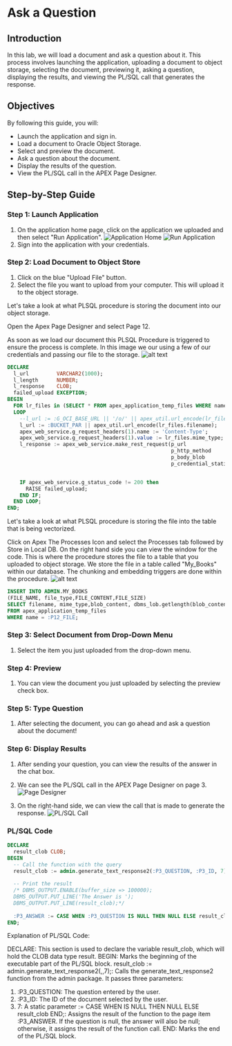 # Ask a Question

## Introduction

In this lab, we will load a document and ask a question about it. This process involves launching the application, uploading a document to object storage, selecting the document, previewing it, asking a question, displaying the results, and viewing the PL/SQL call that generates the response.

## Objectives

By following this guide, you will:

- Launch the application and sign in.
- Load a document to Oracle Object Storage.
- Select and preview the document.
- Ask a question about the document.
- Display the results of the question.
- View the PL/SQL call in the APEX Page Designer.

## Step-by-Step Guide

### Step 1: Launch Application

1. On the application home page, click on the application we uploaded and then select "Run Application".
   ![Application Home](images/vector.png)
   ![Run Application](images/run.png)
2. Sign into the application with your credentials.


### Step 2: Load Document to Object Store

1. Click on the blue "Upload File" button.
2. Select the file you want to upload from your computer.
   This will upload it to the object storage.

Let's take a look at what PLSQL procedure is storing the document into our object storage.

Open the Apex Page Designer and select Page 12. 

As soon as we load our document this PLSQL Procedure is triggered to ensure the process is complete. In this image we our using a few of our credentials and passing our file to the storage. 
![alt text](images/object.png)

``` sql
DECLARE
  l_url         VARCHAR2(1000);
  l_length      NUMBER;
  l_response    CLOB;    
  failed_upload EXCEPTION;
BEGIN
  FOR lr_files in (SELECT * FROM apex_application_temp_files WHERE name = :P12_FILE) 
  LOOP
    --l_url := :G_OCI_BASE_URL || '/o/' || apex_util.url_encode(lr_files.filename);
    l_url := :BUCKET_PAR || apex_util.url_encode(lr_files.filename);
    apex_web_service.g_request_headers(1).name := 'Content-Type';
    apex_web_service.g_request_headers(1).value := lr_files.mime_type;
    l_response := apex_web_service.make_rest_request(p_url                  => l_url,
                                                     p_http_method          => 'PUT',
                                                     p_body_blob            => lr_files.blob_content,
                                                     p_credential_static_id => :G_OCI_CREDENTIALS);


    IF apex_web_service.g_status_code != 200 then
      RAISE failed_upload;
    END IF;
  END LOOP;
END;
```

Let's take a look at what PLSQL procedure is storing the file into the table that is being vectorized. 

Click on Apex The Processes Icon and select the Processes tab followed by Store in Local DB. On the right hand side you can view the window for the code. This is where the procedure stores the file to a table that you uploaded to object storage. 
We store the file in a table called "My_Books" within our database. The chunking and embedding triggers are done within the procedure.
![alt text](images/admin.png)
```sql
INSERT INTO ADMIN.MY_BOOKS
(FILE_NAME, file_type,FILE_CONTENT,FILE_SIZE)
SELECT filename, mime_type,blob_content, dbms_lob.getlength(blob_content)
FROM apex_application_temp_files
WHERE name = :P12_FILE;
```

### Step 3: Select Document from Drop-Down Menu

1. Select the item you just uploaded from the drop-down menu.

### Step 4: Preview

1. You can view the document you just uploaded by selecting the preview check box.

### Step 5: Type Question

1. After selecting the document, you can go ahead and ask a question about the document!

### Step 6: Display Results

1. After sending your question, you can view the results of the answer in the chat box.

2. We can see the PL/SQL call in the APEX Page Designer on page 3.
   ![Page Designer](images/pagedesign.png)
3. On the right-hand side, we can view the call that is made to generate the response.
   ![PL/SQL Call](images/plsql.png)

### PL/SQL Code

```sql
DECLARE
  result_clob CLOB;
BEGIN
  -- Call the function with the query
  result_clob := admin.generate_text_response2(:P3_QUESTION, :P3_ID, 7);
  
  -- Print the result
  /* DBMS_OUTPUT.ENABLE(buffer_size => 100000);
  DBMS_OUTPUT.PUT_LINE('The Answer is ');
  DBMS_OUTPUT.PUT_LINE(result_clob);*/
  
  :P3_ANSWER := CASE WHEN :P3_QUESTION IS NULL THEN NULL ELSE result_clob END;
END;
```

Explanation of PL/SQL Code:

DECLARE: This section is used to declare the variable result_clob, which will hold the CLOB data type result.
BEGIN: Marks the beginning of the executable part of the PL/SQL block.
result_clob := admin.generate_text_response2(,,7);: Calls the generate_text_response2 function from the admin package. It passes three parameters:
1. :P3_QUESTION: The question entered by the user. 
2. :P3_ID: The ID of the document selected by the user.
3. 7: A static parameter
:= CASE WHEN
IS NULL THEN NULL ELSE result_clob END;: Assigns the result of the function to the page item :P3_ANSWER. If the question is null, the answer will also be null; otherwise, it assigns the result of the function call.
END: Marks the end of the PL/SQL block.